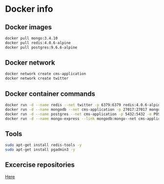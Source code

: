 # Docker info

## Docker images
```bash
docker pull mongo:3.4.10
docker pull redis:4.0.6-alpine
docker pull postgres:9.6.6-alpine
```

## Docker network
```bash
docker network create cms-application
docker network create twitter
```

## Docker container commands
```bash
docker run -d --name redis --net twitter -p 6379:6379 redis:4.0.6-alpine
docker run -d --name mongodb --net cms-application -p 27017:27017 mongo:3.4.10
docker run -d --name postgres --net cms-application -p 5432:5432 -e POSTGRES_PASSWORD=cms@springfive postgres:9.6.6-alpine
docker run -d --name mongo-express --link mongodb:mongo--net cms-application -p 8081:8081 mongo-express
```

## Tools
```bash
sudo apt-get install redis-tools -y
sudo apt-get install pgadmin3 -y
```

## Excercise repositories
[Here](https://github.com/PacktPublishing/Spring-5.0-By-Example)
